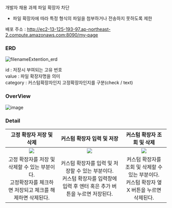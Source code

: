 개발자 채용 과제
파일 확장자 차단
 - 파일 확장자에 따라 특정 형식의 파일을 첨부하거나 전송하지 못하도록 제한

배포 주소 : http://ec2-13-125-193-97.ap-northeast-2.compute.amazonaws.com:8090/my-page

### ERD
![filenameExtention_erd](https://github.com/ksr0818/filenameExtention/assets/120084774/5604bdd7-b7e9-44be-8887-1f7e277c8146)

id :  저장시 부여되는 고유 번호 </br>
value : 파일 확장자명을 의미 </br>
category : 커스텀확장자인지 고정확장자인지를 구분(check / text) </br>

### OverView
![image](https://github.com/ksr0818/filenameExtention/assets/120084774/1fe955b2-c22a-4741-aab9-656d498c59f1)

### Detail

|고정 확장자 저장 및 삭제|커스텀 확장자 입력 및 저장|커스텀 확장자 조회 및 삭제|
| :---: | :---: | :---: |
|<img src="https://github.com/ksr0818/filenameExtention/assets/120084774/f14c763f-07cd-4cca-bdc8-11d67443d25b">|<img src="https://github.com/ksr0818/filenameExtention/assets/120084774/9d4ea076-f0cf-4ed0-8164-ea29bae0ecb7">|<img src="https://github.com/ksr0818/filenameExtention/assets/120084774/319a8dcc-cc80-456f-bdd0-aa083a280548">|
|고정 확장자를 저장 및 삭제할 수 있는 부분이다. </br> 고정확장자를 체크하면 저장되고 체크를 해제하면 삭제된다.  |커스텀 확장자를 입력 및 저장할 수 있는 부분이다. </br> 커스텀 확장자를 입력창에 입력 후 엔터 혹은 추가 버튼을 누르면 저장된다.|커스텀 확장자를 조회 및 삭제할 수 있는 부분이다. </br> 커스텀 확장자 옆 X 버튼을 누르면 삭제된다.




